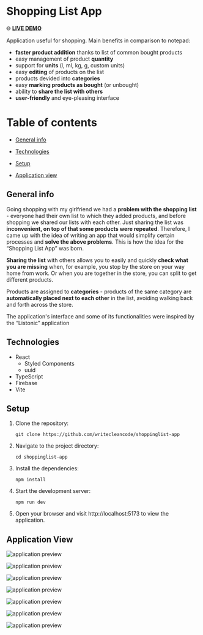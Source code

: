 # Shopping List App

🌐 [**LIVE DEMO**](https://shopping-list-a412d.web.app/)

Application useful for shopping. Main benefits in comparison to notepad:

* **faster product addition** thanks to list of common bought products
* easy management of product **quantity**
* support for **units** (l, ml, kg, g, custom units)
* easy **editing** of products on the list
* products devided into **categories**
* easy **marking products as bought** (or unbought)
* ability to **share the list with others**
* **user-friendly** and eye-pleasing interface


# Table of contents

* [General info](#general-info)

* [Technologies](#technologies)

* [Setup](#setup)

* [Application view](#application-view)



## General info
Going shopping with my girlfriend we had a **problem with the shopping list** - everyone had their own list to which they added products, and before shopping we shared our lists with each other. Just sharing the list was **inconvenient, on top of that some products were repeated**. Therefore, I came up with the idea of writing an app that would simplify certain processes and **solve the above problems**. This is how the idea for the “Shopping List App” was born.

**Sharing the list** with others allows you to easily and quickly **check what you are missing** when, for example, you stop by the store on your way home from work. Or when you are together in the store, you can split to get different products.

Products are assigned to **categories** - products of the same category are **automatically placed next to each other** in the list, avoiding walking back and forth across the store.

The application's interface and some of its functionalities were inspired by the “Listonic” application



## Technologies

- React
    - Styled Components
    - uuid
- TypeScript
- Firebase
- Vite



## Setup

1. Clone the repository:
    ```
    git clone https://github.com/writecleancode/shoppinglist-app
    ```
2. Navigate to the project directory:

    ```
    cd shoppinglist-app
    ```
3. Install the dependencies:

    ```
    npm install
    ```
4. Start the development server:

    ```
    npm run dev
    ```
5. Open your browser and visit http://localhost:5173 to view the application.


## Application View

![application preview](https://github.com/writecleancode/shoppinglist-app/assets/143826285/ec20616e-d721-4f83-a813-76845ea5a3d9)

![application preview](https://github.com/writecleancode/shoppinglist-app/assets/143826285/4c56759d-d807-4e7f-b3ce-569f2b178d92)

![application preview](https://github.com/writecleancode/shoppinglist-app/assets/143826285/9f1b8dc4-1d45-47a0-95d2-2bf014d4cd82)

![application preview](https://github.com/writecleancode/shoppinglist-app/assets/143826285/d156daa4-67ea-4d48-92b8-1061b6ea3452)

![application preview](https://github.com/writecleancode/shoppinglist-app/assets/143826285/c1b2563c-e72b-4416-b1d4-dcf306f6fd06)

![application preview](https://github.com/writecleancode/shoppinglist-app/assets/143826285/fcfdcdb3-8e8a-4af3-b8a3-395cfec4e12c)

![application preview](https://github.com/writecleancode/shoppinglist-app/assets/143826285/2191bd52-e607-4bbc-8778-e17ff9c96a50)